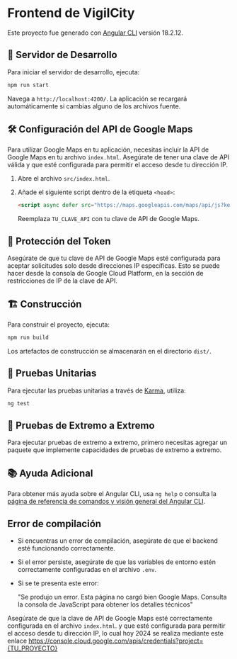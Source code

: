 # Frontend de VigilCity

Este proyecto fue generado con [Angular CLI](https://github.com/angular/angular-cli) versión 18.2.12.

## 🚀 Servidor de Desarrollo

Para iniciar el servidor de desarrollo, ejecuta:

```bash
npm run start
```

Navega a `http://localhost:4200/`. La aplicación se recargará automáticamente si cambias alguno de los archivos fuente.

## 🛠️ Configuración del API de Google Maps

Para utilizar Google Maps en tu aplicación, necesitas incluir la API de Google Maps en tu archivo `index.html`. Asegúrate de tener una clave de API válida y que esté configurada para permitir el acceso desde tu dirección IP.

1. Abre el archivo `src/index.html`.
2. Añade el siguiente script dentro de la etiqueta `<head>`:

   ```html
   <script async defer src="https://maps.googleapis.com/maps/api/js?key=TU_CLAVE_API&callback=initMap"></script>
   ```

   Reemplaza `TU_CLAVE_API` con tu clave de API de Google Maps.

## 🔐 Protección del Token

Asegúrate de que tu clave de API de Google Maps esté configurada para aceptar solicitudes solo desde direcciones IP específicas. Esto se puede hacer desde la consola de Google Cloud Platform, en la sección de restricciones de IP de la clave de API.

## 🏗️ Construcción

Para construir el proyecto, ejecuta:

```bash
npm run build
```

Los artefactos de construcción se almacenarán en el directorio `dist/`.

## 🧪 Pruebas Unitarias

Para ejecutar las pruebas unitarias a través de [Karma](https://karma-runner.github.io), utiliza:

```bash
ng test
```

## 🧪 Pruebas de Extremo a Extremo

Para ejecutar pruebas de extremo a extremo, primero necesitas agregar un paquete que implemente capacidades de pruebas de extremo a extremo.

## 📚 Ayuda Adicional

Para obtener más ayuda sobre el Angular CLI, usa `ng help` o consulta la [página de referencia de comandos y visión general del Angular CLI](https://angular.dev/tools/cli).

## Error de compilación

- Si encuentras un error de compilación, asegúrate de que el backend esté funcionando correctamente.
- Si el error persiste, asegúrate de que las variables de entorno estén correctamente configuradas en el archivo `.env`.
- Si se te presenta este error:

    "Se produjo un error. 
    Esta página no cargó bien Google Maps. Consulta la consola de JavaScript para obtener los detalles técnicos"

Asegúrate de que la clave de API de Google Maps esté correctamente configurada en el archivo `index.html`. y que esté configurada para permitir el acceso desde tu dirección IP, lo cual hoy 2024 se realiza mediante este enlace https://console.cloud.google.com/apis/credentials?project={TU_PROYECTO}